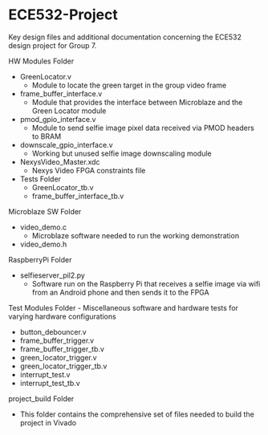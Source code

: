 # ECE532-Project
Key design files and additional documentation concerning the ECE532 design project for Group 7.

HW Modules Folder
  - GreenLocator.v
    - Module to locate the green target in the group video frame
  - frame_buffer_interface.v
    - Module that provides the interface between Microblaze and the Green Locator module
  - pmod_gpio_interface.v
    - Module to send selfie image pixel data received via PMOD headers to BRAM
  - downscale_gpio_interface.v
    - Working but unused selfie image downscaling module
  - NexysVideo_Master.xdc
    - Nexys Video FPGA constraints file
  - Tests Folder
    - GreenLocator_tb.v
    - frame_buffer_interface_tb.v
    
Microblaze SW Folder
  - video_demo.c
    - Microblaze software needed to run the working demonstration
  - video_demo.h
  
RaspberryPi Folder
  - selfieserver_pil2.py
    - Software run on the Raspberry Pi that receives a selfie image via wifi from an Android phone and then sends it to the FPGA
    
Test Modules Folder
  - Miscellaneous software and hardware tests for varying hardware configurations
  - button_debouncer.v
  - frame_buffer_trigger.v
  - frame_buffer_trigger_tb.v
  - green_locator_trigger.v
  - green_locator_trigger_tb.v
  - interrupt_test.v
  - interrupt_test_tb.v
  
project_build Folder
  - This folder contains the comprehensive set of files needed to build the project in Vivado

  
  
